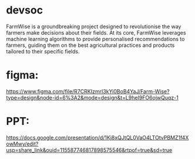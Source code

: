 # devsoc
FarmWise is a groundbreaking project designed to revolutionise the way farmers make decisions about their fields. At its core, FarmWise leverages  machine learning algorithms to provide personalised recommendations to farmers, guiding them on the best agricultural practices and products tailored to their specific fields.

# figma:
https://www.figma.com/file/R7CRKIzmrI3kYi0BoB4YaJ/Farm-Wise?type=design&node-id=6%3A2&mode=design&t=L9heI9FO6ojwQuqz-1

# PPT:
https://docs.google.com/presentation/d/1Kj8xQJtQL0VaO4LTOtvPBMZ1f4XowMwy/edit?usp=share_link&ouid=115587746817898575546&rtpof=true&sd=true